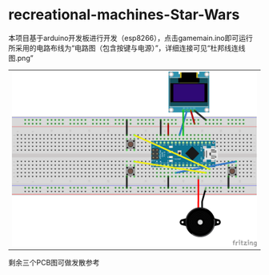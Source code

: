 # recreational-machines-Star-Wars
本项目基于arduino开发板进行开发（esp8266），点击gamemain.ino即可运行
所采用的电路布线为“电路图（包含按键与电源）”，详细连接可见“杜邦线连线图.png”
<table style="width:100%">
  <tr>
    <td style="text-align: center;">
      <img src="杜邦线连线图.png" width="800">
    </td>
  </tr>
</table>
剩余三个PCB图可做发散参考
